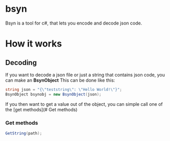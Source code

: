 # bsyn
Bsyn is a tool for c#, that lets you encode and decode json code.

# How it works
## Decoding
If you want to decode a json file or just a string that contains json code, you can make an **BsynObject**
This can be done like this:
```c#
string json = "{\"teststring\": \"Hello World!\"}";
BsynObject bsynobj = new BsynObject(json);
```

If you then want to get a value out of the object, you can simple call one of the [get methods](# Get methods)

### Get methods
```c#
GetString(path);
```

